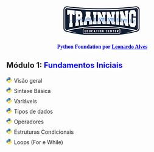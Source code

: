 <style>
    ul { list-style-type: none; padding: 0; }
    li { margin-bottom: 10px; display: flex; align-items: center; }
    img { width: 15px; margin-right: 5px; }
    .container { font-family: 'Fira code'; text-align: center; color: #0000ff; }
    #modulo { font-size: 20px; }
    #modulo span { font-size: 20px; color: #0000ff; }
    #link { color: #0000ff; }
    #logo_trainning { width: 200px; margin-top: 5px; }
    #logo_py { width: 15px; }
</style>

<div class="container">
    <img id="logo_trainning" src="img/trainning-brand.png">
    <h4>
        <strong>Python Foundation</strong> por 
        <a id="link" href="https://www.linkedin.com/in/leonardoalvesprog/">
            Leonardo Alves
        </a>
    </h4>
</div>

<h3 id="modulo">Módulo 1: <span>Fundamentos Iniciais</span></h3>

<ul>
    <li><img id="logo_py" src="img/Python-logo.png"> Visão geral</li>
    <li><img id="logo_py" src="img/Python-logo.png"> Sintaxe Básica</li>
    <li><img id="logo_py" src="img/Python-logo.png"> Variáveis</li>
    <li><img id="logo_py" src="img/Python-logo.png"> Tipos de dados</li>
    <li><img id="logo_py" src="img/Python-logo.png"> Operadores</li>
    <li><img id="logo_py" src="img/Python-logo.png"> Estruturas Condicionais</li>
    <li><img id="logo_py" src="img/Python-logo.png"> Loops (For e While)</li>
</ul>


